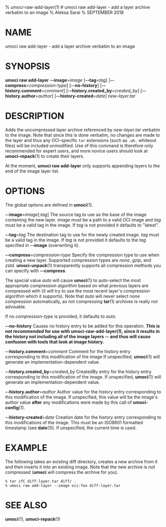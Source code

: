 % umoci-raw-add-layer(1) # umoci raw add-layer - add a layer archive verbatim to an image
% Aleksa Sarai
% SEPTEMBER 2018
# NAME
umoci raw add-layer - add a layer archive verbatim to an image

# SYNOPSIS
**umoci raw add-layer**
**--image**=*image*
[**--tag**=*tag*]
[**--compress**=*compression-type*]
[**--no-history**]
[**--history.comment**=*comment*]
[**--history.created_by**=*created_by*]
[**--history.author**=*author*]
[**--history-created**=*date*]
*new-layer.tar*

# DESCRIPTION
Adds the uncompressed layer archive referenced by *new-layer.tar* verbatim to
the image. Note that since this is done verbatim, no changes are made to the
layer and thus any OCI-specific `tar` extensions (such as `.wh.` whiteout
files) will be included unmodified. Use of this command is therefore only
recommended for expert users, and more novice users should look at
**umoci-repack**(1) to create their layers.

At the moment, **umoci raw add-layer** only supports appending layers to the
end of the image layer list.

# OPTIONS
The global options are defined in **umoci**(1).

**--image**=*image*[:*tag*]
  The source tag to use as the base of the image containing the new layer.
  *image* must be a path to a valid OCI image and *tag* must be a valid tag in
  the image. If *tag* is not provided it defaults to "latest".

**--tag**=*tag*
  The destination tag to use for the newly created image. *tag* must be a valid
  tag in the image. If *tag* is not provided it defaults to the *tag* specified
  in **--image** (overwriting it).

**--compress**=*compression-type*
  Specify the compression type to use when creating a new layer. Supported
  compression types are *none*, *gzip*, and *zstd*. **umoci-unpack**(1)
  transparently supports all compression methods you can specify with
  **--compress**.
  <!-- paragraph break -->
  The special value *auto* will cause **umoci**(1) to auto-select the most
  appropriate compression algorithm based on what previous layers are
  compressed with (it will try to use the most recent layer's compression
  algorithm which it supports). Note that *auto* will never select *none*
  compression automatically, as not compressing **tar**(1) archives is really
  not advisable.
  <!-- paragraph break -->
  If no *compression-type* is provided, it defaults to *auto*.

**--no-history**
  Causes no history entry to be added for this operation. **This is not
  recommended for use with umoci-raw-add-layer(1), since it results in the
  history not including all of the image layers -- and thus will cause
  confusion with tools that look at image history.**

**--history.comment**=*comment*
  Comment for the history entry corresponding to this modification of the image
  If unspecified, **umoci**(1) will generate an implementation-dependent value.

**--history.created_by**=*created_by*
  CreatedBy entry for the history entry corresponding to this modification of
  the image. If unspecified, **umoci**(1) will generate an
  implementation-dependent value.

**--history.author**=*author*
  Author value for the history entry corresponding to this modification of the
  image. If unspecified, this value will be the image's author value **after**
  any modifications were made by this call of **umoci-config**(1).

**--history-created**=*date*
  Creation date for the history entry corresponding to this modifications of
  the image. This must be an ISO8601 formatted timestamp (see **date**(1)). If
  unspecified, the current time is used.

# EXAMPLE

The following takes an existing diff directory, creates a new archive from it
and then inserts it into an existing image. Note that the new archive is *not*
compressed (**umoci** will compress the archive for you).

```
% tar cfC diff-layer.tar diff/ .
% umoci raw add-layer --image oci:foo diff-layer.tar
```

# SEE ALSO
**umoci**(1), **umoci-repack**(1)
